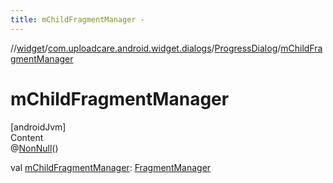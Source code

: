 ```yaml
---
title: mChildFragmentManager -
---
```

//[widget](../../index.md)/[com.uploadcare.android.widget.dialogs](../index.md)/[ProgressDialog](index.md)/[mChildFragmentManager](m-child-fragment-manager.md)



# mChildFragmentManager  
[androidJvm]  
Content  
@[NonNull](https://developer.android.com/reference/kotlin/androidx/annotation/NonNull.html)()  
  
val [mChildFragmentManager](m-child-fragment-manager.md): [FragmentManager](https://developer.android.com/reference/kotlin/androidx/fragment/app/FragmentManager.html)  



